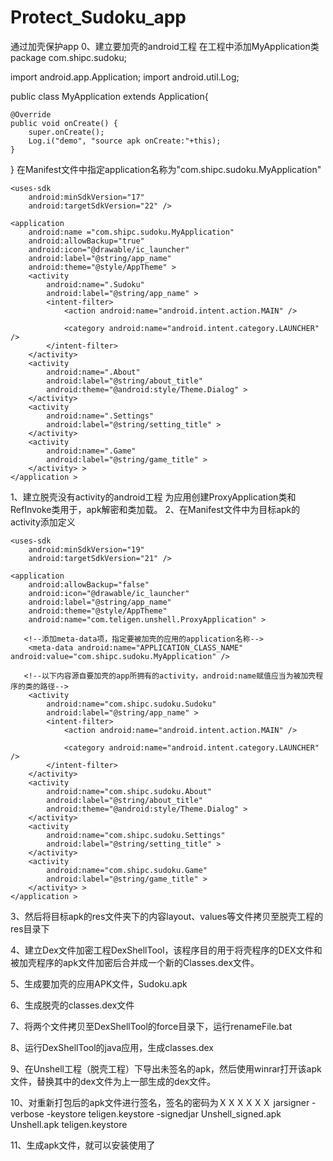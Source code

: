 # Protect_Sudoku_app
通过加壳保护app
0、建立要加壳的android工程
在工程中添加MyApplication类
package com.shipc.sudoku;

import android.app.Application;
import android.util.Log;

public class MyApplication extends Application{

    @Override
    public void onCreate() {
        super.onCreate();
        Log.i("demo", "source apk onCreate:"+this);
    }

}
在Manifest文件中指定application名称为"com.shipc.sudoku.MyApplication"
<?xml version= "1.0" encoding ="utf-8"?>
<manifest xmlns:android="http://schemas.android.com/apk/res/android"
    package="com.shipc.sudoku"
    android:versionCode= "1"
    android:versionName= "1.0" >

    <uses-sdk
        android:minSdkVersion="17"
        android:targetSdkVersion="22" />

    <application
        android:name ="com.shipc.sudoku.MyApplication"
        android:allowBackup="true"
        android:icon="@drawable/ic_launcher"
        android:label="@string/app_name"
        android:theme="@style/AppTheme" >
        <activity
            android:name=".Sudoku"
            android:label="@string/app_name" >
            <intent-filter>
                <action android:name="android.intent.action.MAIN" />

                <category android:name="android.intent.category.LAUNCHER" />
            </intent-filter>
        </activity>
        <activity
            android:name=".About"
            android:label="@string/about_title"
            android:theme="@android:style/Theme.Dialog" >
        </activity>
        <activity
            android:name=".Settings"
            android:label="@string/setting_title" >
        </activity>
        <activity
            android:name=".Game"
            android:label="@string/game_title" >
        </activity> >
    </application >

</manifest>

1、建立脱壳没有activity的android工程
为应用创建ProxyApplication类和RefInvoke类用于，apk解密和类加载。
2、在Manifest文件中为目标apk的activity添加定义
<?xml version= "1.0" encoding ="utf-8"?>
<manifest xmlns:android="http://schemas.android.com/apk/res/android"
    package="com.teligen.unshell"
    android:versionCode= "1"
    android:versionName= "1.0" >

    <uses-sdk
        android:minSdkVersion="19"
        android:targetSdkVersion="21" />

    <application
        android:allowBackup="false"
        android:icon="@drawable/ic_launcher"
        android:label="@string/app_name"
        android:theme="@style/AppTheme"
        android:name="com.teligen.unshell.ProxyApplication" >
<!--在此添加了应用名称就是在这，将我们一直用的默认Application给设置成我们自己做的ProxyApplication，ProxyApplication类的作用就是为了放一些全局的和一些上下文都要用到的变量和方法之类的-->
       <!--添加meta-data项，指定要被加壳的应用的application名称-->
        <meta-data android:name="APPLICATION_CLASS_NAME" android:value="com.shipc.sudoku.MyApplication" />

       <!--以下内容源自要加壳的app所拥有的activity，android:name赋值应当为被加壳程序的类的路径-->
        <activity
            android:name="com.shipc.sudoku.Sudoku"
            android:label="@string/app_name" >
            <intent-filter>
                <action android:name="android.intent.action.MAIN" />

                <category android:name="android.intent.category.LAUNCHER" />
            </intent-filter>
        </activity>
        <activity
            android:name="com.shipc.sudoku.About"
            android:label="@string/about_title"
            android:theme="@android:style/Theme.Dialog" >
        </activity>
        <activity
            android:name="com.shipc.sudoku.Settings"
            android:label="@string/setting_title" >
        </activity>
        <activity
            android:name="com.shipc.sudoku.Game"
            android:label="@string/game_title" >
        </activity> >
    </application >

</manifest>

3、然后将目标apk的res文件夹下的内容layout、values等文件拷贝至脱壳工程的res目录下

4、建立Dex文件加密工程DexShellTool，该程序目的用于将壳程序的DEX文件和被加壳程序的apk文件加密后合并成一个新的Classes.dex文件。

5、生成要加壳的应用APK文件，Sudoku.apk

6、生成脱壳的classes.dex文件

7、将两个文件拷贝至DexShellTool的force目录下，运行renameFile.bat

8、运行DexShellTool的java应用，生成classes.dex

9、在Unshell工程（脱壳工程）下导出未签名的apk，然后使用winrar打开该apk文件，替换其中的dex文件为上一部生成的dex文件。

10、对重新打包后的apk文件进行签名，签名的密码为ＸＸＸＸＸＸ
jarsigner -verbose -keystore teligen.keystore -signedjar Unshell_signed.apk Unshell.apk teligen.keystore

11、生成apk文件，就可以安装使用了
